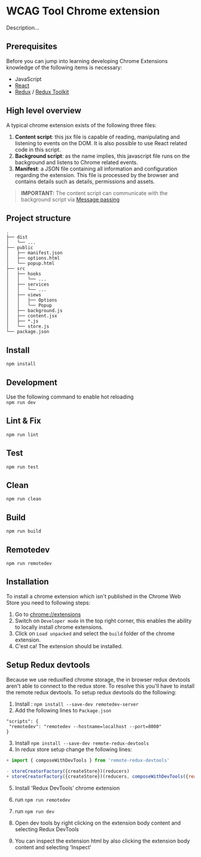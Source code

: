 # WCAG Tool Chrome extension

Description...

## Prerequisites

Before you can jump into learning developing Chrome Extensions knowledge of the following items is necessary:

- JavaScript
- [React](https://reactjs.org/)
- [Redux](https://redux.js.org/) / [Redux Toolkit](https://redux-toolkit.js.org/)

## High level overview

A typical chrome extension exists of the following three files:

1. **Content script**: this jsx file is capable of reading, manipulating and listening to events on the DOM. It is also possible to use React related code in this script.
1. **Background script**: as the name implies, this javascript file runs on the background and listens to Chrome related events.
1. **Manifest**: a JSON file containing all information and configuration regarding the extension. This file is processed by the browser and contains details such as details, permissions and assets.

> **IMPORTANT:** The content script can communicate with the background script via [Message passing](#message-passing)

## Project structure

```
.
├── dist
│   └── ...
├── public
│   ├── manifest.json
│   ├── options.html
│   └── popup.html
├── src
│   ├── hooks
│   │   └── ...
│   ├── services
│   │   └── ...
│   ├── views
│   │   ├── Options
│   │   └── Popup
│   ├── background.js
│   ├── content.jsx
│   ├── *.js
│   └── store.js
└── package.json
```

## Install

`npm install`

## Development

Use the following command to enable hot reloading  
`npm run dev`

## Lint & Fix

`npm run lint`

## Test

`npm run test`

## Clean

`npm run clean`

## Build

`npm run build`

## Remotedev
`npm run remotedev`

## Installation

To install a chrome extension which isn't published in the Chrome Web Store you need to following steps:

1. Go to [chrome://extensions](chrome://extensions)
2. Switch on `Developer mode` in the top right corner, this enables the ability to locally install chrome extensions.
3. Click on `Load unpacked` and select the `build` folder of the chrome extension.
4. C'est ca! The extension should be installed.

## Setup Redux devtools
Because we use reduxified chrome storage, the in browser redux devtools aren't able to connect to the redux store. To resolve this you'll have to install the remote redux devtools.
To setup redux devtools do the following:
1. Install : `npm install --save-dev remotedev-server`
2. Add the following lines to `Package.json`
 ```
 "scripts": {
  "remotedev": "remotedev --hostname=localhost --port=8000"
}
```
3. Install `npm install --save-dev remote-redux-devtools`
4. In redux store setup change the following lines:
```javascript
+ import { composeWithDevTools } from 'remote-redux-devtools'

- storeCreatorFactory({createStore})(reducers)
+ storeCreatorFactory({createStore})(reducers, composeWithDevTools({realtime: true, port: 8000})())
```
5. Install 'Redux DevTools' chrome extension 

6. run `npm run remotedev`
7. run `npm run dev`
8. Open dev tools by right clicking on the extension body content and selecting  Redux DevTools
9. You can inspect the extension html by also clicking the extension body content and selecting 'Inspect'